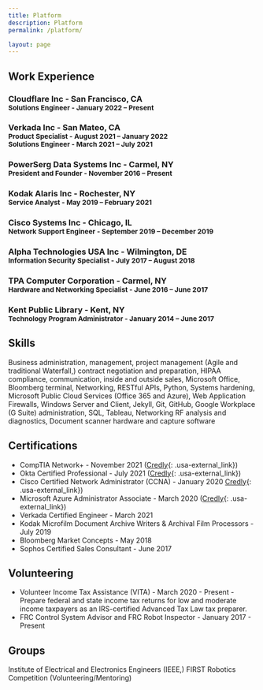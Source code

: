 ```yaml
---
title: Platform
description: Platform
permalink: /platform/

layout: page
---
```


## Work Experience

### Cloudflare Inc - San Francisco, CA <br><sup>Solutions Engineer - January 2022 – Present</sup>

### Verkada Inc - San Mateo, CA <br><sup>Product Specialist - August 2021 – January 2022</sup><br><sup>Solutions Engineer - March 2021 – July 2021</sup>

### PowerSerg Data Systems Inc - Carmel, NY <br><sup>President and Founder - November 2016 – Present</sup>

### Kodak Alaris Inc - Rochester, NY <br><sup>Service Analyst - May 2019 – February 2021</sup>

### Cisco Systems Inc - Chicago, IL <br><sup>Network Support Engineer - September 2019 – December 2019</sup>

### Alpha Technologies USA Inc - Wilmington, DE <br><sup>Information Security Specialist - July 2017 – August 2018</sup>

### TPA Computer Corporation - Carmel, NY <br><sup>Hardware and Networking Specialist - June 2016 – June 2017</sup>

### Kent Public Library - Kent, NY <br><sup>Technology Program Administrator - January 2014 – June 2017</sup>

##  Skills
Business administration, management, project management (Agile and traditional Waterfall,) contract negotiation and preparation, HIPAA compliance, communication, inside and outside sales, Microsoft Office, Bloomberg terminal, Networking, RESTful APIs, Python, Systems hardening, Microsoft Public Cloud Services (Office 365 and Azure), Web Application Firewalls, Windows Server and Client, Jekyll, Git, GitHub, Google Workplace (G Suite) administration, SQL, Tableau, Networking RF analysis and diagnostics, Document scanner hardware and capture software

## Certifications
+ CompTIA Network+ - November 2021 ([Credly](https://www.credly.com/earner/earned/badge/29a0fcc5-76ff-4814-be95-53428176ee4b){: .usa-external_link})
+ Okta Certified Professional - July 2021 ([Credly](https://www.credly.com/badges/ce6f0c89-000d-4ce4-93c1-00b4ee71ad52){: .usa-external_link})
+ Cisco Certified Network Administrator (CCNA) - January 2020 [Credly](https://www.credly.com/badges/87b17e72-8254-440b-a66a-f7c978e43da2){: .usa-external_link})
+ Microsoft Azure Administrator Associate - March 2020 ([Credly](https://www.credly.com/badges/760f3411-aa3e-4452-83b9-6f251da320ce){: .usa-external_link})
+ Verkada Certified Engineer - March 2021
+ Kodak Microfilm Document Archive Writers & Archival Film Processors - July 2019
+ Bloomberg Market Concepts - May 2018
+ Sophos Certified Sales Consultant - June 2017

## Volunteering
+ Volunteer Income Tax Assistance (VITA) - March 2020 - Present - Prepare federal and state income tax returns for low and moderate income taxpayers as an IRS-certified Advanced Tax Law tax preparer.
+ FRC Control System Advisor and FRC Robot Inspector - January 2017 - Present

## Groups
Institute of Electrical and Electronics Engineers (IEEE,) FIRST Robotics Competition (Volunteering/Mentoring)
